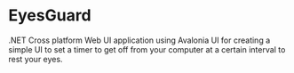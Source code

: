 # EyesGuard
.NET Cross platform Web UI application using Avalonia UI for creating a simple UI to set a timer to get off from your computer at a certain interval to rest your eyes.
